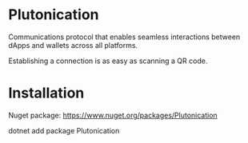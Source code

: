 # Plutonication

Communications protocol that enables seamless interactions between dApps and wallets across all platforms.

Establishing a connection is as easy as scanning a QR code.

# Installation

Nuget package: https://www.nuget.org/packages/Plutonication

dotnet add package Plutonication
